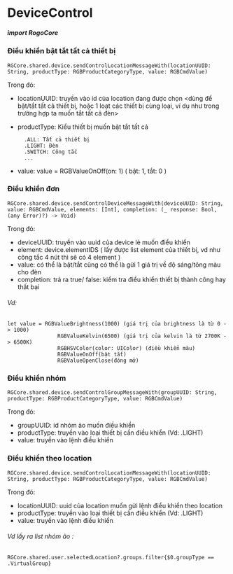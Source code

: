 

# DeviceControl

##### import RogoCore

### Điều khiển bật tắt tất cả thiết bị
```
RGCore.shared.device.sendControlLocationMessageWith(locationUUID: String, productType: RGBProductCategoryType, value: RGBCmdValue)
```
Trong đó:
 
- locationUUID: truyền vào id của location đang được chọn <dùng để bật/tắt tất cả thiết bị, hoặc 1 loạt các thiết bị cùng loại, ví dụ như trong trường hợp ta muốn tắt tất cả đèn>

- productType: Kiểu thiết bị muốn bật tắt tất cả
        
        .ALL: Tất cả thiết bị
        .LIGHT: Đèn
        .SWITCH: Công tắc
        ...
- value: value = RGBValueOnOff(on: 1) ( bật: 1, tắt: 0 )

### Điều khiển đơn
```
RGCore.shared.device.sendControlDeviceMessageWith(deviceUUID: String, value: RGBCmdValue, elements: [Int], completion: (_ response: Bool, (any Error)?) -> Void)
```
Trong đó:

- deviceUUID: truyền vào uuid của device lẻ muốn điểu khiển
- element: device.elementIDS ( lấy được list element của thiết bị, vd như công tắc 4 nút thì sẽ có 4 element )
- value: có thể là bật/tắt cũng có thể là gửi 1 giá trị về độ sáng/tông màu cho đèn
- completion: trả ra true/ false: kiểm tra điều khiển thiết bị thành công hay thất bại
###### Vd: 
```
let value = RGBValueBrightness(1000) (giá trị của brightness là từ 0 -> 1000)
                RGBValueKelvin(6500) (giá trị của kelvin là từ 2700K -> 6500K)
                RGBHSVColor(color: UIColor) (điều khiển màu)
                RGBValueOnOff(bật tắt)
                RGBValueOpenClose(đóng mở)
```
### Điều khiển nhóm
```
RGCore.shared.device.sendControlGroupMessageWith(groupUUID: String, productType: RGBProductCategoryType, value: RGBCmdValue)
```
Trong đó:
- groupUUID: id nhóm ảo muốn điều khiển 
- productType: truyền vào loại thiết bị cần điều khiển (Vd: .LIGHT)
- value: truyền vào lệnh điều khiển

### Điều khiển theo location
```
RGCore.shared.device.sendControlLocationMessageWith(locationUUID: String, productType: RGBProductCategoryType, value: RGBCmdValue)
```
Trong đó:
- locationUUID: uuid của location muốn gửi lệnh điều khiển theo location
- productType: truyền vào loại thiết bị cần điều khiển (Vd: .LIGHT)
- value: truyền vào lệnh điều khiển

###### Vd lấy ra list nhóm ảo : 
```
RGCore.shared.user.selectedLocation?.groups.filter{$0.groupType == .VirtualGroup}
```
